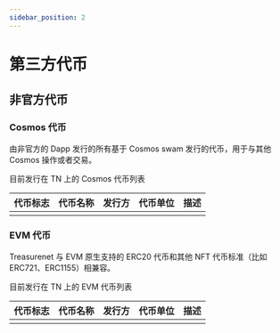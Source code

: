 ```yaml
---
sidebar_position: 2
---
```


# 第三方代币

## 非官方代币

### Cosmos 代币

由非官方的 Dapp 发行的所有基于 Cosmos swam 发行的代币，用于与其他 Cosmos 操作或者交易。

目前发行在 TN 上的 Cosmos 代币列表

| 代币标志 | 代币名称 | 发行方 | 代币单位 | 描述 |
| -------- | -------- | ------ | -------- | ---- |
|          |          |        |          |      |

### EVM 代币

Treasurenet 与 EVM 原生支持的 ERC20 代币和其他 NFT 代币标准（比如 ERC721、ERC1155）相兼容。

目前发行在 TN 上的 EVM 代币列表

| 代币标志 | 代币名称 | 发行方 | 代币单位 | 描述 |
| -------- | -------- | ------ | -------- | ---- |
|          |          |        |          |      |
